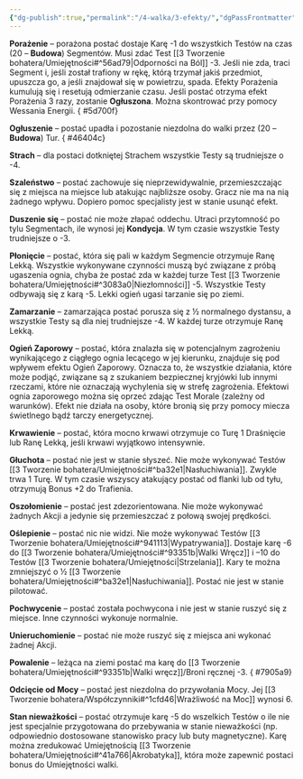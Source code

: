```yaml
---
{"dg-publish":true,"permalink":"/4-walka/3-efekty/","dgPassFrontmatter":true}
---
```


**Porażenie** – porażona postać dostaje Karę -1 do wszystkich Testów na czas (20 – **Budowa**) Segmentów. Musi zdać Test [[3 Tworzenie bohatera/Umiejętności#^56ad79\|Odporności na Ból]] -3. Jeśli nie zda, traci Segment i, jeśli został trafiony w rękę, którą trzymał jakiś przedmiot, upuszcza go, a jeśli znajdował się w powietrzu, spada. Efekty Porażenia kumulują się i resetują odmierzanie czasu. Jeśli postać otrzyma efekt Porażenia 3 razy, zostanie **Ogłuszona**. Można skontrować przy pomocy Wessania Energii.
{ #5d700f}


**Ogłuszenie** – postać upadła i pozostanie niezdolna do walki przez (20 – **Budowa**) Tur.
{ #46404c}


**Strach** – dla postaci dotkniętej Strachem wszystkie Testy są trudniejsze o -4.

**Szaleństwo** – postać zachowuje się nieprzewidywalnie, przemieszczając się z miejsca na miejsce lub atakując najbliższe osoby. Gracz nie ma na nią żadnego wpływu. Dopiero pomoc specjalisty jest w stanie usunąć efekt.

**Duszenie się** – postać nie może złapać oddechu. Utraci przytomność po tylu Segmentach, ile wynosi jej **Kondycja**. W tym czasie wszystkie Testy trudniejsze o -3.

**Płonięcie** – postać, która się pali w każdym Segmencie otrzymuje Ranę Lekką. Wszystkie wykonywane czynności muszą być związane z próbą ugaszenia ognia, chyba że postać zda w każdej turze Test [[3 Tworzenie bohatera/Umiejętności#^3083a0\|Niezłomności]] -5. Wszystkie Testy odbywają się z karą -5. Lekki ogień ugasi tarzanie się po ziemi.

**Zamarzanie** – zamarzająca postać porusza się z ½ normalnego dystansu, a wszystkie Testy są dla niej trudniejsze -4. W każdej turze otrzymuje Ranę Lekką.

**Ogień Zaporowy** – postać, która znalazła się w potencjalnym zagrożeniu wynikającego z ciągłego ognia lecącego w jej kierunku, znajduje się pod wpływem efektu Ogień Zaporowy. Oznacza to, że wszystkie działania, które może podjąć, związane są z szukaniem bezpiecznej kryjówki lub innymi rzeczami, które nie oznaczają wychylenia się w strefę zagrożenia. Efektowi ognia zaporowego można się oprzeć zdając Test Morale (zależny od warunków). Efekt nie działa na osoby, które bronią się przy pomocy miecza świetlnego bądź tarczy energetycznej.

**Krwawienie** – postać, która mocno krwawi otrzymuje co Turę 1 Draśnięcie lub Ranę Lekką, jeśli krwawi wyjątkowo intensywnie.

**Głuchota** – postać nie jest w stanie słyszeć. Nie może wykonywać Testów [[3 Tworzenie bohatera/Umiejętności#^ba32e1\|Nasłuchiwania]]. Zwykle trwa 1 Turę. W tym czasie wszyscy atakujący postać od flanki lub od tyłu, otrzymują Bonus +2 do Trafienia.

**Oszołomienie** – postać jest zdezorientowana. Nie może wykonywać żadnych Akcji a jedynie się przemieszczać z połową swojej prędkości.

**Oślepienie** – postać nic nie widzi. Nie może wykonywać Testów [[3 Tworzenie bohatera/Umiejętności#^941113\|Wypatrywania]]. Dostaje karę -6 do [[3 Tworzenie bohatera/Umiejętności#^93351b\|Walki Wręcz]] i –10 do Testów [[3 Tworzenie bohatera/Umiejętności\|Strzelania]]. Kary te można zmniejszyć o ½ [[3 Tworzenie bohatera/Umiejętności#^ba32e1\|Nasłuchiwania]]. Postać nie jest w stanie pilotować.

**Pochwycenie** – postać została pochwycona i nie jest w stanie ruszyć się z miejsce. Inne czynności wykonuje normalnie.

**Unieruchomienie** – postać nie może ruszyć się z miejsca ani wykonać żadnej Akcji.

**Powalenie** – leżąca na ziemi postać ma karę do [[3 Tworzenie bohatera/Umiejętności#^93351b\|Walki wręcz]]/Broni ręcznej -3.
{ #7905a9}


**Odcięcie od Mocy** – postać jest niezdolna do przywołania Mocy. Jej [[3 Tworzenie bohatera/Współczynniki#^1cfd46\|Wrażliwość na Moc]] wynosi 6.

**Stan nieważkości** – postać otrzymuje karę -5 do wszelkich Testów o ile nie jest specjalnie przygotowana do przebywania w stanie nieważkości (np. odpowiednio dostosowane stanowisko pracy lub buty magnetyczne). Karę można zredukować Umiejętnością [[3 Tworzenie bohatera/Umiejętności#^41a766\|Akrobatyka]], która może zapewnić postaci bonus do Umiejętności walki.